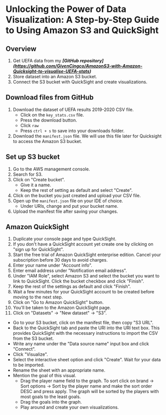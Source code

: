 # Unlocking the Power of Data Visualization: A Step-by-Step Guide to Using Amazon S3 and QuickSight 

## Overview

1. Get UEFA data from my ***[GitHub repository] (https://github.com/GivenCingco/AmazonS3-with-Amazon-Quicksight-to-visualise-UEFA-stats)***
2. Store dataset into an Amazon S3 bucket.
3. Connect the S3 bucket with QuickSight and create visualizations.

## Download files from GitHub

1. Download the dataset of UEFA results 2019-2020 CSV file.
   - Click on the `key_stats.csv` file.
   - Press the download button.
   - Click `raw`
   - Press `ctrl + s` to save into your downloads folder.
2. Download the `manifest.json` file. We will use this file later for Quicksight to access the Amazon S3 bucket.
   

## Set up S3 bucket

1. Go to the AWS management console.
2. Search for S3.
3. Click on "Create bucket".
   - Give it a name.
   - Keep the rest of setting as default and select "Create".
4. Click on the bucket you just created and upload your CSV file.
5. Open up the `manifest.json` file on your IDE of choice.
   - Under URIs, change and put your bucket name.
6. Upload the manifest file after saving your changes.

## Amazon QuickSight

1. Duplicate your console page and type QuickSight.
2. If you don't have a QuickSight account yet create one by clicking on "sign up for QuickSight".
3. Start the free trial of Amazon QuickSight enterprise edition. Cancel your subscription before 30 days to avoid charges.
4. Enter your name under "Account info".
5. Enter email address under "Notification email address".
6. Under "IAM Role", select Amazon S3 and select the bucket you want to link to QuickSight. Click the bucket checkbox and click "Finish".
7. Keep the rest of the settings as default and click "Finish".
8. Wait a few minutes for your QuickSight account to be created before moving to the next step.
9. Click on "Go to Amazon QuickSight" button.
10. You'll be taken to the Amazon QuickSight page.
11. Click on "Datasets" -> "New dataset" -> "S3".
   - Go to your S3 bucket, click on the manifest file, then copy "S3 URL".
   - Back to the QuickSight tab and paste the URI into the URI text box. This provides QuickSight with the necessary instructions to import the CSV from the S3 bucket.
   - Write any name under the "Data source name" input box and click "Connect".
   - Click "Visualize".
   - Select the interactive sheet option and click "Create". Wait for your data to be imported.
   - Rename the sheet with an appropriate name.
   - Mention the goal of this visual.
     - Drag the player name field to the graph. To sort click on brand -> Sort options -> Sort by the player name and make the sort order DESC and press apply. The graph will be sorted by the players with most goals to the least goals.
     - Drag the goals into the graph.
     - Play around and create your own visualizations.
